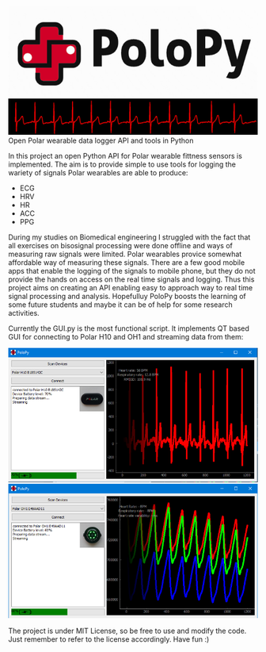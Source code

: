 ![Alt text](Images/polopylogo.jpg)
![Alt text](Images/H10_ecg.png)
Open Polar wearable data logger API and tools in Python

In this project an open Python API for Polar wearable fittness sensors is implemented. The aim is to provide simple to use tools for logging the wariety of signals Polar wearables are able to produce:
* ECG
* HRV
* HR
* ACC
* PPG 

During my studies on Biomedical engineering I struggled with the fact that all exercises on bisosignal processing were done offline and ways of measuring raw signals were limited. Polar wearables provice somewhat affordable way of measuring these signals. There are a few good mobile apps that enable the logging of the signals to mobile phone, but they do not provide the hands on access on the real time signals and logging. Thus this project aims on creating an API enabling easy to approach way to real time signal processing and analysis. Hopefulluy PoloPy boosts the learning of some future students and maybe it can be of help for some research activities. 

Currently the GUI.py is the most functional script. It implements QT based GUI for connecting to Polar H10 and OH1 and streaming data from them:

![Alt text](Images/GUI_example_H10.PNG)
![Alt text](Images/GUI_example_OH1.PNG)

The project is under MIT License, so be free to use and modify the code. Just remember to refer to the license accordingly.
Have fun :)
